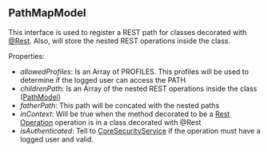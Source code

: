 ## PathMapModel

This interface is used to register a REST path for classes decorated with [@Rest](documentation/the-way/core/decorator/core-decorators.md#rest).
Also, will store the nested REST operations inside the class.

Properties:

- *allowedProfiles*: Is an Array of PROFILES. This profiles will be used to determine if the logged user can access the PATH
- *childrenPath*: Is an Array of the nested REST operations inside the class ([PathModel](path-model.md))
- *fatherPath*: This path will be concated with the nested paths
- *inContext*: Will be true when the method decorated to be a [Rest Operation](documentation/the-way/core/decorator/rest-decorators.md) operation is in a class decorated with @Rest
- *isAuthenticated*: Tell to [CoreSecurityService](documentation/the-way/core/service/core-security-service.md) if the operation must have a logged user and valid.
